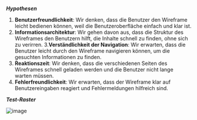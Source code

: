 ***Hypothesen***
1. **Benutzerfreundlichkeit**: Wir denken, dass die Benutzer den Wireframe leicht bedienen können, weil die Benutzeroberfläche einfach und klar ist.
2. **Informationsarchitektur**: Wir gehen davon aus, dass die Struktur des Wireframes den Benutzern hilft, die Inhalte schnell zu finden, ohne sich zu verirren.
3.**Verständlichkeit der Navigation**: Wir erwarten, dass die Benutzer leicht durch den Wireframe navigieren können, um die gesuchten Informationen zu finden.
4. **Reaktionszeit**: Wir denken, dass die verschiedenen Seiten des Wireframes schnell geladen werden und die Benutzer nicht lange warten müssen.
5. **Fehlerfreundlichkeit**: Wir erwarten, dass der Wireframe klar auf Benutzereingaben reagiert und Fehlermeldungen hilfreich sind.

***Test-Raster***

![image](https://github.com/SackUeli/Umfy/assets/162135768/332e7601-04c6-45ec-b5de-ceb0589de462)
 
